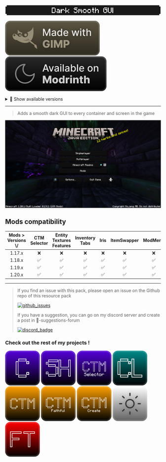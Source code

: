 ![dark_banner](https://github.com/Aeldit/MC-Resource-Packs/blob/main/images/banner_dark_gui.png?raw=true)

[![gimp_badge_use](https://raw.githubusercontent.com/Aeldit/Aeldit/e86a5a31fb483f7821a90ccc169540c3ff58ca2e/images/gimp-cozy.svg)](https://www.gimp.org/)
[![dark_gui_cozy](https://raw.githubusercontent.com/Aeldit/Aeldit/52eb60c8c1220593ea859bcd59a5b0a2d8f2cf7a/images/dark-gui-cozy.svg)](https://modrinth.com/resourcepack/dark-smooth-gui)

<details>
<summary>🎴 Show available versions</summary>

| Supported MC Version  | Up to date |
|:---------------------:|:----------:|
|       `1.17.x`        |     ❌     |
|       `1.18.x`        |     ✅     |
|       `1.19.x`        |     ✅     |
|       `1.20.x`        |     ✅     |

</details>

***

> Adds a smooth dark GUI to every container and screen in the game

![example_image](../images/main_menu_dark.png)

## Mods compatibility

|   Mods > Versions \\/  | CTM Selector | Entity Textures Features | Inventory Tabs | Iris | ItemSwapper | ModMenu |
|:--------:|:------------:|:------------------------:|:--------------:|:----:|:-----------:|:-------:|
| 1.17.x |      ❌       |            ❌             |       ❌        |  ❌   |      ❌      |    ❌    |
| 1.18.x |      ✅       |            ✅             |       ✅        |  ✅   |      ✅      |    ✅    |
| 1.19.x |      ✅       |            ✅             |       ✅        |  ✅   |      ✅      |    ✅    |
| 1.20.x |      ✅       |            ✅             |       ✅        |  ✅   |      ✅      |    ✅    |

***

> If you find an issue with this pack, please open an issue on the Github repo of this resource pack
>
>[![github_issues](https://img.shields.io/github/issues/Aeldit/MC-Resource-Packs?color=red&style=for-the-badge&logo=github)](https://github.com/Aeldit/MC-Resource-Packs/issues)
>
> If you have a suggestion, you can go on my discord server and create a post in 🗽-suggestions-forum
>
> [![discord_badge](https://img.shields.io/discord/750243612473819188?color=7289da&label=DISCORD&logo=discord&logoColor=7289da&style=for-the-badge)](https://discord.gg/PcYPpqzhKS)

### Check out the rest of my projects !

[![cyan_badge](https://raw.githubusercontent.com/Aeldit/Aeldit/bef8e5f6a837ee8c3479a2550e92c0ac028200f3/images/cyan-cozy-minimal.svg)](https://modrinth.com/mod/cyan)
[![cyansethome_badge](https://raw.githubusercontent.com/Aeldit/Aeldit/fdcc5b2b359f2bcc51654d9a973674c4d8557fd4/images/cyansethome-cozy-minimal.svg)](https://modrinth.com/mod/cyansethome)
[![ctms_badge](https://raw.githubusercontent.com/Aeldit/Aeldit/d668bc7cd71d654d2331905a5ad425283dedab94/images/ctms-cozy-minimal.svg)](https://modrinth.com/mod/ctm-selector)
[![cyanlib_badge](https://raw.githubusercontent.com/Aeldit/Aeldit/bef8e5f6a837ee8c3479a2550e92c0ac028200f3/images/cyanlib-cozy-minimal.svg)](https://modrinth.com/mod/cyanlib)
[![ctm_badge](https://raw.githubusercontent.com/Aeldit/Aeldit/e2fb5f7ffe92301f627540cebca28d9aa90c641d/images/ctm-cozy-minimal.svg)](https://modrinth.com/resourcepack/ctm-of-fabric)
[![ctm_faithful_badge](https://raw.githubusercontent.com/Aeldit/Aeldit/54529d9dbb33d35184f386269c889cef818e7e79/images/ctm-faithful-cozy-minimal.svg)](https://modrinth.com/resourcepack/ctm-faithful)
[![ctm_create_badge](https://raw.githubusercontent.com/Aeldit/Aeldit/54529d9dbb33d35184f386269c889cef818e7e79/images/ctm-create-cozy-minimal.svg)](https://modrinth.com/resourcepack/ctm-create)
[![light_gui_badge](https://raw.githubusercontent.com/Aeldit/Aeldit/2f4a47b3752b28cbcd13c6d76c66a803d7fe1df5/images/light-gui-cozy-minimal.svg)](https://modrinth.com/resourcepack/light-smooth-gui)
[![floating_texts_badge](https://raw.githubusercontent.com/Aeldit/Aeldit/c4163b0470c0d710ba2cd3314cd241b5669ef175/images/floating-texts-cozy-minimal.svg)](https://modrinth.com/datapack/floating-texts)
